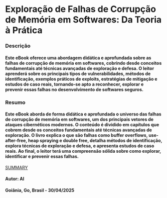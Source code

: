 # Exploração de Falhas de Corrupção de Memória em Softwares: Da Teoria à Prática


### Descrição 

#### Este eBook oferece uma abordagem didática e aprofundada sobre as falhas de corrupção de memória em softwares, cobrindo desde conceitos fundamentais até técnicas avançadas de exploração e defesa. O leitor aprenderá sobre os principais tipos de vulnerabilidades, métodos de identificação, exemplos práticos de exploits, estratégias de mitigação e estudos de caso reais, tornando-se apto a reconhecer, explorar e prevenir essas falhas no desenvolvimento de softwares seguros.


### Resumo 

#### Este eBook aborda de forma didática e aprofundada o universo das falhas de corrupção de memória em softwares, um dos principais vetores de ataques cibernéticos modernos. O conteúdo é dividido em capítulos que cobrem desde os conceitos fundamentais até técnicas avançadas de exploração. O livro explica o que são falhas como buffer overflows, use-after-free, heap spraying e double free, detalha métodos de identificação, explora técnicas de exploração e defesa, e apresenta estudos de caso reais. Ao final, o leitor terá uma compreensão sólida sobre como explorar, identificar e prevenir essas falhas.


[SUMMARY](./SUMMARY.md)


#### Autor: AI

#### Goiânia, Go, Brasil - 30/04/2025
        